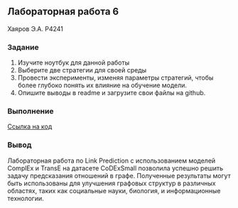 ## Лабораторная работа 6

Хаяров Э.А. P4241

### Задание

1. Изучите ноутбук для данной работы
2. Выберите две стратегии для своей среды
3. Провести эксперименты, изменяя параметры стратегий, чтобы более глубоко понять их влияние на обучение модели.
4. Опишите выводы в readme и загрузите свои файлы на github.


### Выполнение
[Ссылка на код](./KG_№3.ipynb)

### Вывод
Лабораторная работа по Link Prediction с использованием моделей ComplEx и TransE на датасете CoDExSmall позволила успешно решить задачу предсказания отношений в графе. Полученные результаты могут быть использованы для улучшения графовых структур в различных областях, таких как социальные науки, биология, и информационные технологии.